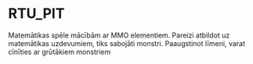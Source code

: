 # RTU_PIT
Matemātikas spēle mācībām ar MMO elementiem.
Pareizi atbildot uz matemātikas uzdevumiem, tiks sabojāti monstri. Paaugstinot līmeni, varat cīnīties ar grūtākiem monstriem
